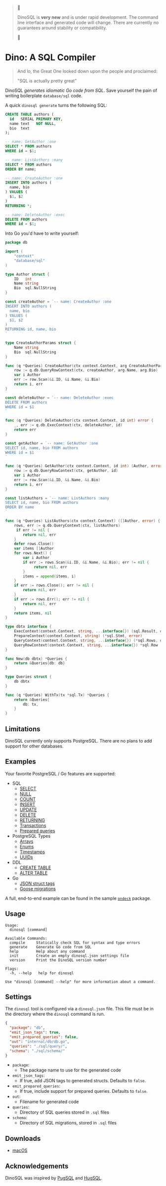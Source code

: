 > 🚨 
>
> DinoSQL is **very new** and is under rapid development. The command line
> interface and generated code will change. There are currently no guarantees
> around stability or compatibility.
>
> 🚨 

# Dino: A SQL Compiler

> And lo, the Great One looked down upon the people and proclaimed:
> 
>   "SQL is actually pretty great"

DinoSQL *generates idiomatic Go code from SQL*. Save yourself the pain of
writing boilerplate `database/sql` code.

A quick `dinosql generate` turns the following SQL:

```sql
CREATE TABLE authors (
  id   SERIAL PRIMARY KEY,
  name text   NOT NULL,
  bio  text
);

-- name: GetAuthor :one
SELECT * FROM authors
WHERE id = $1;

-- name: ListAuthors :many
SELECT * FROM authors
ORDER BY name;

-- name: CreateAuthor :one
INSERT INTO authors (
  name, bio
) VALUES (
  $1, $2
)
RETURNING *;

-- name: DeleteAuthor :exec
DELETE FROM authors
WHERE id = $1;
```

Into Go you'd have to write yourself:

```go
package db

import (
	"context"
	"database/sql"
)

type Author struct {
	ID   int
	Name string
	Bio  sql.NullString
}

const createAuthor = `-- name: CreateAuthor :one
INSERT INTO authors (
  name, bio
) VALUES (
  $1, $2
)
RETURNING id, name, bio
`

type CreateAuthorParams struct {
	Name string
	Bio  sql.NullString
}

func (q *Queries) CreateAuthor(ctx context.Context, arg CreateAuthorParams) (Author, error) {
	row := q.db.QueryRowContext(ctx, createAuthor, arg.Name, arg.Bio)
	var i Author
	err := row.Scan(&i.ID, &i.Name, &i.Bio)
	return i, err
}

const deleteAuthor = `-- name: DeleteAuthor :exec
DELETE FROM authors
WHERE id = $1
`

func (q *Queries) DeleteAuthor(ctx context.Context, id int) error {
	_, err := q.db.ExecContext(ctx, deleteAuthor, id)
	return err
}

const getAuthor = `-- name: GetAuthor :one
SELECT id, name, bio FROM authors
WHERE id = $1
`

func (q *Queries) GetAuthor(ctx context.Context, id int) (Author, error) {
	row := q.db.QueryRowContext(ctx, getAuthor, id)
	var i Author
	err := row.Scan(&i.ID, &i.Name, &i.Bio)
	return i, err
}

const listAuthors = `-- name: ListAuthors :many
SELECT id, name, bio FROM authors
ORDER BY name
`

func (q *Queries) ListAuthors(ctx context.Context) ([]Author, error) {
	rows, err := q.db.QueryContext(ctx, listAuthors)
	 if err != nil {
		return nil, err
	}
	defer rows.Close()
	var items []Author
	for rows.Next() {
		var i Author
		if err := rows.Scan(&i.ID, &i.Name, &i.Bio); err != nil {
			 return nil, err
		}
		items = append(items, i)
	}
	if err := rows.Close(); err != nil {
		return nil, err
	}
	if err := rows.Err(); err != nil {
		return nil, err
	}
	return items, nil
}

type dbtx interface {
	ExecContext(context.Context, string, ...interface{}) (sql.Result, error)
	PrepareContext(context.Context, string) (*sql.Stmt, error)
	QueryContext(context.Context, string, ...interface{}) (*sql.Rows, error)
	QueryRowContext(context.Context, string, ...interface{}) *sql.Row
}

func New(db dbtx) *Queries {
	return &Queries{db: db}
}

type Queries struct {
	db dbtx
}

func (q *Queries) WithTx(tx *sql.Tx) *Queries {
	return &Queries{
		db: tx,
	}
}
```

## Limitations

DinoSQL currently only supports PostgreSQL. There are no plans to add support
for other databases.

## Examples

Your favorite PostgreSQL / Go features are supported:
- SQL
  - [SELECT](./examples/query_one.md)
  - [NULL](./examples/null.md)
  - [COUNT](./examples/query_count.md)
  - [INSERT](./examples/insert.md)
  - [UPDATE](./examples/update.md)
  - [DELETE](./examples/delete.md)
  - [RETURNING](./examples/returning.md)
  - [Transactions](./examples/transactions.md)
  - [Prepared queries](./examples/prepared_query.md)
- PostgreSQL Types
  - [Arrays](./examples/arrays.md)
  - [Enums](./examples/enums.md)
  - [Timestamps](./examples/time.md)
  - [UUIDs](./examples/uuid.md)
- DDL
  - [CREATE TABLE](./examples/table.md)
  - [ALTER TABLE](./examples/alter_table.md)
- Go
  - [JSON struct tags](./examples/json_tags.md)
  - [Goose migrations](./examples/goose.md)

A full, end-to-end example can be found in the sample
[`ondeck`](./internal/dinosql/testdata/ondeck) package.

## Usage

```
Usage:
  dinosql [command]

Available Commands:
  compile     Statically check SQL for syntax and type errors
  generate    Generate Go code from SQL
  help        Help about any command
  init        Create an empty dinosql.json settings file
  version     Print the DinoSQL version number

Flags:
  -h, --help   help for dinosql

Use "dinosql [command] --help" for more information about a command.
```

## Settings

The `dinosql` tool is configured via a `dinosql.json` file. This file must be
in the directory where the `dinosql` command is run.

```json
{
  "package": "db",
  "emit_json_tags": true,
  "emit_prepared_queries": false,
  "out": "internal/db/db.go",
  "queries": "./sql/query/",
  "schema": "./sql/schema/"
}
```

- `package`:
  - The package name to use for the generated code
- `emit_json_tags`:
  - If true, add JSON tags to generated structs. Defaults to `false`.
- `emit_prepared_queries`:
  - If true, include support for prepared queries. Defaults to `false`.
- `out`:
  - Filename for generated code
- `queries`:
  - Directory of SQL queries stored in `.sql` files
- `schema`:
  - Directory of SQL migrations, stored in `.sql` files

## Downloads

- [macOS](https://github.com/kyleconroy/dinosql/releases/download/v0.0.0-devel/dinosql.zip)

## Acknowledgements

DinoSQL was inspired by [PugSQL](https://pugsql.org/) and
[HugSQL](https://www.hugsql.org/).
